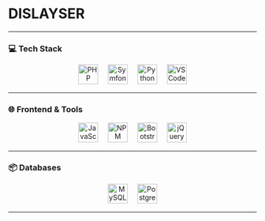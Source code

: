 # DISLAYSER

---

### **💻 Tech Stack**

<div align="center">
  <img src="https://skillicons.dev/icons?i=php" height="40" alt="PHP logo"/>
  <img width="12" />
  <img src="https://skillicons.dev/icons?i=symfony" height="40" alt="Symfony logo"/>
  <img width="12" />
  <img src="https://skillicons.dev/icons?i=py" height="40" alt="Python logo"/>
  <img width="12" />
  <img src="https://skillicons.dev/icons?i=vscode" height="40" alt="VS Code logo"/>
</div>

---

### **🌐 Frontend & Tools** 

<div align="center">
  <img src="https://skillicons.dev/icons?i=js" height="40" alt="JavaScript logo"/>
  <img width="12" />
  <img src="https://skillicons.dev/icons?i=npm" height="40" alt="NPM logo"/>
  <img width="12" />
  <img src="https://skillicons.dev/icons?i=bootstrap" height="40" alt="Bootstrap logo"/>
  <img width="12" />
  <img src="https://skillicons.dev/icons?i=jquery" height="40" alt="jQuery logo"/>
</div>

---

### **📦 Databases** 

<div align="center">
  <img src="https://skillicons.dev/icons?i=mysql" height="40" alt="MySQL logo"/>
  <img width="12" />
  <img src="https://skillicons.dev/icons?i=postgresql" height="40" alt="PostgreSQL logo"/>
</div>

---